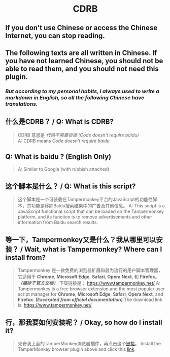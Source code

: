 
# <div align="center">CDRB</div>  

<p align="center"></p>  

## **If you don't use Chinese or access the Chinese Internet, you can stop reading.**  

## **The following texts are all written in Chinese. If you have not learned Chinese, you should not be able to read them, and you should not need this plugin.**  

### ***But according to my personal habits, I always used to write a markdown in English, so all the following Chinese have translations.***  
  
## 什么是CDRB？ / Q: What is CDRB?  
>
> CDRB 意思是 *代码不需要百度 (Code doesn't require baidu)*  
> A: CDRB means *Code doesn't require baidu*  

## Q: What is baidu ? (English Only)
>
> A: Similar to Google (with rubbish attached)

## 这个脚本是什么？ / Q: What is this script?
>
> 这个脚本是一个可装载在Tampermonkey平台的JavaScript的功能性脚本，其功能是移除Baidu搜索结果中的广告及其他信息。
> A: This script is a JavaScript functional script that can be loaded on the Tampermonkey platform, and its function is to remove advertisements and other information from Baidu search results.

## 等一下，Tampermonkey又是什么？我从哪里可以安装？ / Wait, what is Tampermonkey? Where can I install from?
>
> Tampermonkey 是一款免费的浏览器扩展和最为流行的用户脚本管理器，它适用于 **Chrome**, **Microsoft Edge**, **Safari**, **Opera Next**, 和 **Firefox**。***（摘抄于官方文档）***
> 下载链接是： <https://www.tampermonkey.net/>
> A: Tampermonkey is a free browser extension and the most popular user script manager for **Chrome**, **Microsoft Edge**, **Safari**, **Opera Next**, and **Firefox**. ***(Excerpted from official documentation)***
> The download link is: <https://www.tampermonkey.net/>

## 行，那我要如何安装呢？ / Okay, so how do I install it?
>
> 先安装上面的TamperMonkey浏览器插件，再点击这个[链接](https://github.com/vivelarepublique/CDRB/raw/master/CDRB.user.js)。
> Install the TamperMonkey browser plugin above and click this [link](https://github.com/vivelarepublique/CDRB/raw/master/CDRB.user.js).
